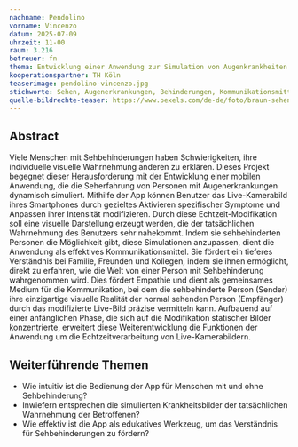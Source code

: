 ```yaml
---
nachname: Pendolino
vorname: Vincenzo
datum: 2025-07-09
uhrzeit: 11-00
raum: 3.216 
betreuer: fn
thema: Entwicklung einer Anwendung zur Simulation von Augenkrankheiten
kooperationspartner: TH Köln
teaserimage: pendolino-vincenzo.jpg
stichworte: Sehen, Augenerkrankungen, Behinderungen, Kommunikationsmittel
quelle-bildrechte-teaser: https://www.pexels.com/de-de/foto/braun-sehenswurdigkeit-auge-schuler-9812938/
---
```

## Abstract

Viele Menschen mit Sehbehinderungen haben Schwierigkeiten, ihre individuelle visuelle Wahrnehmung anderen zu erklären. Dieses Projekt begegnet dieser Herausforderung mit der Entwicklung einer mobilen Anwendung, die die Seherfahrung von Personen mit Augenerkrankungen dynamisch simuliert. Mithilfe der App können Benutzer das Live-Kamerabild ihres Smartphones durch gezieltes Aktivieren spezifischer Symptome und Anpassen ihrer Intensität modifizieren. Durch diese Echtzeit-Modifikation soll eine visuelle Darstellung erzeugt werden, die der tatsächlichen Wahrnehmung des Benutzers sehr nahekommt. Indem sie sehbehinderten Personen die Möglichkeit gibt, diese Simulationen anzupassen, dient die Anwendung als effektives Kommunikationsmittel. Sie fördert ein tieferes Verständnis bei Familie, Freunden und Kollegen, indem sie ihnen ermöglicht, direkt zu erfahren, wie die Welt von einer Person mit Sehbehinderung wahrgenommen wird. Dies fördert Empathie und dient als gemeinsames Medium für die Kommunikation, bei dem die sehbehinderte Person (Sender) ihre einzigartige visuelle Realität der normal sehenden Person (Empfänger) durch das modifizierte Live-Bild präzise vermitteln kann. Aufbauend auf einer anfänglichen Phase, die sich auf die Modifikation statischer Bilder konzentrierte, erweitert diese Weiterentwicklung die Funktionen der Anwendung um die Echtzeitverarbeitung von Live-Kamerabildern.

## Weiterführende Themen

* Wie intuitiv ist die Bedienung der App für Menschen mit und ohne Sehbehinderung?
* Inwiefern entsprechen die simulierten Krankheitsbilder der tatsächlichen Wahrnehmung der Betroffenen?
* Wie effektiv ist die App als edukatives Werkzeug, um das Verständnis für Sehbehinderungen zu fördern?
